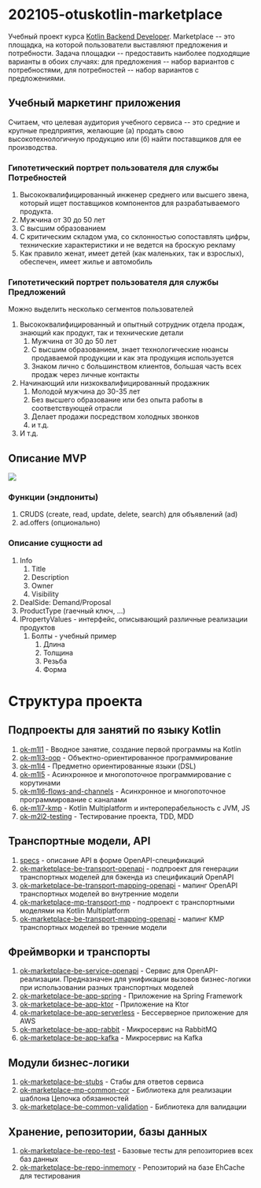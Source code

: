 # 202105-otuskotlin-marketplace

Учебный проект
курса [Kotlin Backend Developer](https://otus.ru/lessons/kotlin/?int_source=courses_catalog&int_term=programming).
Marketplace -- это площадка, на которой пользователи выставляют предложения и потребности. Задача площадки --
предоставить наиболее подходящие варианты в обоих случаях: для предложения -- набор вариантов с потребностями, для
потребностей -- набор вариантов с предложениями.

## Учебный маркетинг приложения

Считаем, что целевая аудитория учебного сервиса -- это средние и крупные предприятия, желающие (а) продать свою
высокотехнологичную продукцию или (б) найти поставщиков для ее производства.

### Гипотетический портрет пользователя для службы Потребностей

1. Высококвалифицированный инженер среднего или высшего звена, который ищет поставщиков компонентов для разрабатываемого
   продукта.
1. Мужчина от 30 до 50 лет
1. С высшим образованием
1. С критическим складом ума, со склонностью сопоставлять цифры, технические характеристики и не ведется на броскую
   рекламу
1. Как правило женат, имеет детей (как маленьких, так и взрослых), обеспечен, имеет жилье и автомобиль

### Гипотетический портрет пользователя для службы Предложений

Можно выделить несколько сегментов пользователей

1. Высококвалифицированный и опытный сотрудник отдела продаж, знающий как продукт, так и технические детали
    1. Мужчина от 30 до 50 лет
    1. С высшим образованием, знает технологические нюансы продаваемой продукции и как эта продукция используется
    1. Знаком лично с большинством клиентов, большая часть всех продаж через личные контакты
1. Начинающий или низкоквалифицированный продажник
    1. Молодой мужчина до 30-35 лет
    1. Без высшего образование или без опыта работы в соответствующей отрасли
    1. Делает продажи посредством холодных звонков
    1. и т.д.
1. И т.д.

## Описание MVP

![](imgs/design-layout.png)

### Функции (эндпониты)

1. CRUDS (create, read, update, delete, search) для объявлений (ad)
1. ad.offers (опционально)

### Описание сущности ad

1. Info
    1. Title
    1. Description
    1. Owner
    1. Visibility
1. DealSide: Demand/Proposal
1. ProductType (гаечный ключ, ...)
1. IPropertyValues - интерфейс, описывающий различные реализации продуктов
    1. Болты - учебный пример
        1. Длина
        1. Толщина
        1. Резьба
        1. Форма

# Структура проекта

## Подпроекты для занятий по языку Kotlin

1. [ok-m1l1](ok-m1l1) - Вводное занятие, создание первой программы на Kotlin
1. [ok-m1l3-oop](ok-m1l3-oop) - Объектно-ориентированное программирование
1. [ok-m1l4](ok-m1l4) - Предметно ориентированные языки (DSL)
1. [ok-m1l5](ok-m1l5) - Асинхронное и многопоточное программирование с корутинами
1. [ok-m1l6-flows-and-channels](ok-m1l6-flows-and-channels) - Асинхронное и многопоточное программирование с каналами
1. [ok-m1l7-kmp](ok-m1l7-kmp) - Kotlin Multiplatform и интероперабельность с JVM, JS
1. [ok-m2l2-testing](ok-m2l2-testing) - Тестирование проекта, TDD, MDD

## Транспортные модели, API

1. [specs](specs) - описание API в форме OpenAPI-спецификаций
1. [ok-marketplace-be-transport-openapi](ok-marketplace-be-transport-openapi) - подпроект для генерации транспортных
   моделей для бэкенда из спецификаций OpenAPI
1. [ok-marketplace-be-transport-mapping-openapi](ok-marketplace-be-transport-mapping-openapi) - мапинг OpenAPI
   транспортных моделей во внутренние модели
1. [ok-marketplace-mp-transport-mp](ok-marketplace-mp-transport-mp) - подпроект с транспортными моделями на Kotlin
   Multiplatform
1. [ok-marketplace-be-transport-mapping-openapi](ok-marketplace-be-transport-mapping-openapi) - мапинг KMP транспортных
   моделей во тренние модели

## Фреймворки и транспорты

1. [ok-marketplace-be-service-openapi](ok-marketplace-be-service-openapi) - Сервис для OpenAPI-реализации. Предназначен
   для унификации вызовов бизнес-логики при использовании разных транспортных моделей
1. [ok-marketplace-be-app-spring](ok-marketplace-be-app-spring) - Приложение на Spring Framework
1. [ok-marketplace-be-app-ktor](ok-marketplace-be-app-ktor) - Приложение на Ktor
1. [ok-marketplace-be-app-serverless](ok-marketplace-be-app-serverless) - Бессерверное приложение для AWS
1. [ok-marketplace-be-app-rabbit](ok-marketplace-be-app-rabbit) - Микросервис на RabbitMQ
1. [ok-marketplace-be-app-kafka](ok-marketplace-be-app-kafka) - Микросервис на Kafka

## Модули бизнес-логики

1. [ok-marketplace-be-stubs](ok-marketplace-be-stubs) - Стабы для ответов сервиса
2. [ok-marketplace-mp-common-cor](ok-marketplace-mp-common-cor) - Библиотека для реализации шаблона Цепочка обязанностей
3. [ok-marketplace-be-common-validation](ok-marketplace-be-common-validation) - Библиотека для валидации

## Хранение, репозитории, базы данных

1. [ok-marketplace-be-repo-test](ok-marketplace-be-repo-test) - Базовые тесты для репозиториев всех баз данных
1. [ok-marketplace-be-repo-inmemory](ok-marketplace-be-repo-inmemory) - Репозиторий на базе EhCache для тестирования
